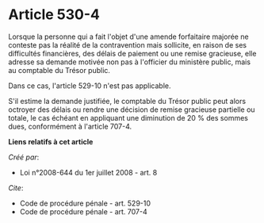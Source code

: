 # Article 530-4

Lorsque la personne qui a fait l'objet d'une amende forfaitaire majorée ne conteste pas la réalité de la contravention mais
sollicite, en raison de ses difficultés financières, des délais de paiement ou une remise gracieuse, elle adresse sa demande
motivée non pas à l'officier du ministère public, mais au comptable du Trésor public. 

Dans ce cas, l'article 529-10 n'est pas applicable.

S'il estime la demande justifiée, le comptable du Trésor public peut alors octroyer des délais ou rendre une décision de
remise gracieuse partielle ou totale, le cas échéant en appliquant une diminution de 20 % des sommes dues, conformément à
l'article 707-4.

**Liens relatifs à cet article**

_Créé par_:

  - Loi n°2008-644 du 1er juillet 2008 - art. 8

_Cite_:

  - Code de procédure pénale - art. 529-10
  - Code de procédure pénale - art. 707-4
